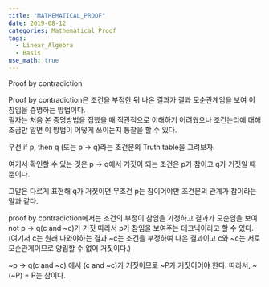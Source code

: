 ```yaml
---
title: "MATHEMATICAL_PROOF"
date: 2019-08-12
categories: Mathematical_Proof
tags:
  - Linear_Algebra
  - Basis
use_math: true
---
```


Proof by contradiction

Proof by contradiction은 조건을 부정한 뒤 나온 결과가 결과 모순관계임을 보여 이 참임을 증명하는 방법이다.<br>
필자는 처음 본 증명방법을 접했을 때 직관적으로 이해하기 어려웠으나 조건논리에 대해 조금만 알면 이 방법이 어떻게 쓰이는지 통찰을 할 수 있다.<br>

우선 if p, then q (또는 p -> q)라는 조건문의 Truth table을 그려보자.<br>

여기서 확인할 수 있는 것은 p -> q에서 거짓이 되는 조건은 p가 참이고 q가 거짓일 때 뿐이다.<br>

그말은 다르게 표현해 q가 거짓이면 무조건 p는 참이어야만 조건문의 관계가 참이라는 말과 같다.<br>

proof by contradiction에서는 조건의 부정이 참임을 가정하고 결과가 모순임을 보여 not p -> q(c and ~c)가 거짓 따라서 p가 참임을 보여주는 테크닉이라고 할 수 있다.(여기서 c는 원래 나와야하는 결과 ~c는 조건을 부정하여 나온 결과이고 c와 ~c는 서로 모순관계이므로 양립할 수 없어 거짓이다.)

~p -> q(c and ~c) 에서 (c and ~c)가 거짓이므로 ~P가 거짓이어야 한다. 따라서, ~(~P) = P는 참이다.
